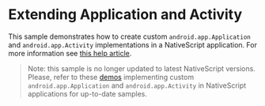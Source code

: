 # Extending Application and Activity
This sample demonstrates how to create custom `android.app.Application` and `android.app.Activity` implementations in a NativeScript application. For more information see [this help article](http://docs.nativescript.org/runtimes/android/advanced-topics/extend-application-activity).

> Note: this sample is no longer updated to latest NativeScript versions.
Please, refer to these [demos](https://github.com/NativeScript/nativescript-dev-webpack/tree/master/demo) implementing custom `android.app.Application` and `android.app.Activity` in NativeScript applications for up-to-date samples.
